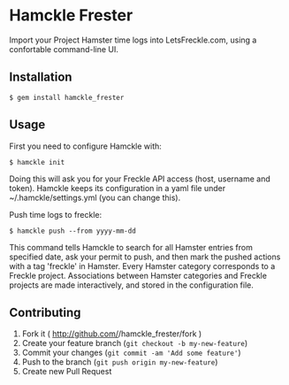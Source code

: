 # Hamckle Frester

Import your Project Hamster time logs into LetsFreckle.com, using a confortable command-line UI.


## Installation

    $ gem install hamckle_frester


## Usage

First you need to configure Hamckle with:

    $ hamckle init

Doing this will ask you for your Freckle API access (host, username and token).
Hamckle keeps its configuration in a yaml file under ~/.hamckle/settings.yml (you can change this).

Push time logs to freckle:

    $ hamckle push --from yyyy-mm-dd

This command tells Hamckle to search for all Hamster entries from specified date, ask your permit to push, and then mark the pushed actions with a tag 'freckle' in Hamster.
Every Hamster category corresponds to a Freckle project. Associations between Hamster categories and Freckle projects are made interactively, and stored in the configuration file.


## Contributing

1. Fork it ( http://github.com/<my-github-username>/hamckle_frester/fork )
2. Create your feature branch (`git checkout -b my-new-feature`)
3. Commit your changes (`git commit -am 'Add some feature'`)
4. Push to the branch (`git push origin my-new-feature`)
5. Create new Pull Request

